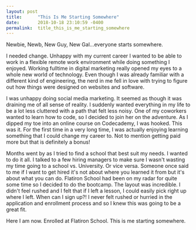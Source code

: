 ```yaml
---
layout: post
title:      "This Is Me Starting Somewhere"
date:       2018-10-18 23:10:59 -0400
permalink:  title_this_is_me_starting_somewhere
---
```



Newbie, Newb, New Guy, New Gal...everyone starts somewhere. 

I needed change. Unhappy with my current career I wanted to be able to work in a flexible remote work environment while doing something I enjoyed. Working fulltime in digital marketing really opened my eyes to a whole new world of technology.  Even though I was already familiar with a different kind of engineering, the nerd in me fell in love with trying to figure out how things were designed on websites and software.

I was unhappy doing social media marketing. It seemed as though it was draining me of all sense of reality. I suddenly wanted everything in my life to be a lot less cluttered with a path that felt less noisy. One of my coworkers wanted to learn how to code, so I decided to join her on the adventure. As I dipped my toe into an online course on Codecademy,  I was hooked. This was it.  For the first time in a very long time, I was actually enjoying learning something that I could change my career to.  Not to mention getting paid more but that is definitely a bonus!

Months went by as I tried to find a school that best suit my needs. I wanted to do it all. I talked to a few hiring managers to make sure I wasn't wasting my time going to a school vs. University.  Or vice versa. Someone once said to me if I want to get hired it's not about where you learned it from but it's about what you can do. Flatiron School had been on my radar for quite some time so I decided to do the bootcamp. The layout was incredible. I didn't feel rushed and I felt that if I left a lesson, I could easily pick right up where I left. When can I sign up?! I never felt rushed or hurried in the application and enrollment process and so I knew this was going to be a great fit. 

Here I am now. Enrolled at Flatiron School. This is me starting somewhere.
